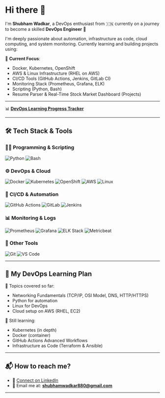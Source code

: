 # Hi there 👋

I'm **Shubham Wadkar**, a DevOps enthusiast from 🇮🇳 currently on a journey to become a skilled **DevOps Engineer** 🚀

I'm deeply passionate about automation, infrastructure as code, cloud computing, and system monitoring. Currently learning and building projects using:

🧠 **Current Focus**:
- Docker, Kubernetes, OpenShift
- AWS & Linux Infrastructure (RHEL on AWS)
- CI/CD Tools (GitHub Actions, Jenkins, GitLab CI)
- Monitoring Stack (Prometheus, Grafana, ELK)
- Scripting (Python, Bash)
- Resume Parser & Real-Time Stock Market Dashboard (Projects)

---

📊 **[DevOps Learning Progress Tracker](https://docs.google.com/spreadsheets/d/125r3GJ2C96k8BMVwdmvRmadsYOtyqLFrkKAJ_qF18Kw/edit?usp=sharing)**

---
## 🛠️ Tech Stack & Tools

### 👨‍💻 Programming & Scripting
![Python](https://img.shields.io/badge/-Python-3776AB?style=for-the-badge&logo=python&logoColor=white)
![Bash](https://img.shields.io/badge/-Bash-4EAA25?style=for-the-badge&logo=gnu-bash&logoColor=white)

### ⚙️ DevOps & Cloud
![Docker](https://img.shields.io/badge/-Docker-2496ED?style=for-the-badge&logo=docker&logoColor=white)
![Kubernetes](https://img.shields.io/badge/-Kubernetes-326CE5?style=for-the-badge&logo=kubernetes&logoColor=white)
![OpenShift](https://img.shields.io/badge/-OpenShift-EE0000?style=for-the-badge&logo=redhatopenshift&logoColor=white)
![AWS](https://img.shields.io/badge/-AWS-FF9900?style=for-the-badge&logo=amazonaws&logoColor=white)
![Linux](https://img.shields.io/badge/-Linux-FCC624?style=for-the-badge&logo=linux&logoColor=black)

### 🔁 CI/CD & Automation
![GitHub Actions](https://img.shields.io/badge/-GitHub%20Actions-2088FF?style=for-the-badge&logo=githubactions&logoColor=white)
![GitLab](https://img.shields.io/badge/-GitLab-FC6D26?style=for-the-badge&logo=gitlab&logoColor=white)
![Jenkins](https://img.shields.io/badge/-Jenkins-D24939?style=for-the-badge&logo=jenkins&logoColor=white)

### 📊 Monitoring & Logs
![Prometheus](https://img.shields.io/badge/-Prometheus-E6522C?style=for-the-badge&logo=prometheus&logoColor=white)
![Grafana](https://img.shields.io/badge/-Grafana-F46800?style=for-the-badge&logo=grafana&logoColor=white)
![ELK Stack](https://img.shields.io/badge/-ELK%20Stack-005571?style=for-the-badge&logo=elastic&logoColor=white)
![Metricbeat](https://img.shields.io/badge/-Metricbeat-005571?style=for-the-badge&logo=elastic&logoColor=white)

### 🧰 Other Tools
![Git](https://img.shields.io/badge/-Git-F05032?style=for-the-badge&logo=git&logoColor=white)
![VS Code](https://img.shields.io/badge/-VSCode-007ACC?style=for-the-badge&logo=visual-studio-code&logoColor=white)

---


## 📅 My DevOps Learning Plan

🧩 Topics covered so far:
- Networking Fundamentals (TCP/IP, OSI Model, DNS, HTTP/HTTPS)
- Python for automation
- Linux for DevOps
- Cloud setup on AWS (RHEL, EC2)

🎯 Still learning:
- Kubernetes (in depth)
- Docker (container)
- GitHub Actions Advanced Workflows
- Infrastructure as Code (Terraform & Ansible)

---

## 📬 How to reach me?

- 💼 [Connect on LinkedIn](https://linkedin.com/in/shubhamwadkar)
- 📧 Email me at: **shubhamwadkar880@gmail.com**
---

